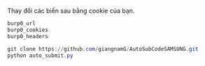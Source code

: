 Thay đổi các biến sau bằng cookie của bạn.
```powershell
burp0_url
burp0_cookies
burp0_headers
```

```powershell
git clone https://github.com/giangnamG/AutoSubCodeSAMSUNG.git
python auto_submit.py
```